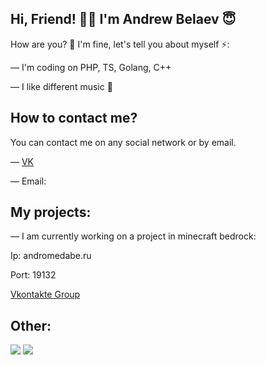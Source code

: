 ## Hi, Friend! 👋🏻 I'm Andrew Belaev 😇

How are you? 🧐 I'm fine, let's tell you about myself ⚡️:

— I'm coding on PHP, TS, Golang, C++


— I like different music 🎵

## How to contact me?

You can contact me on any social network or by email.

— [VK](https://vk.com/id498281739)

— Email:

## My projects:
— I am currently working on a project in minecraft bedrock: 
  
  Ip: andromedabe.ru
  
  Port: 19132
  
  [Vkontakte Group](https://vk.com/andromedaindustries)

## Other:
![](https://github-readme-stats.vercel.app/api?username=andrewkydev&show_icons=true&theme=dark&count_private=true&hide_title=true&include_all_commits=true&hide_border=true)
![](https://github-readme-stats.vercel.app/api/top-langs/?username=andrewkydev&theme=dark&langs_count=10&layout=compact&hide_border=true)
